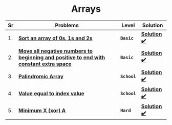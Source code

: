 <div align = "center">

# Arrays

| Sr  | Problems| Level     | Solution|
| --- | -------------------------------------------------------------------------------------------------------------------------------------------------------------------------------------------- | --------- | ----------------------------------------------------------------------------------------------------------------------------------------------------------------------------------------- |
| 1.  | [**Sort an array of 0s, 1s and 2s**](https://practice.geeksforgeeks.org/problems/sort-an-array-of-0s-1s-and-2s4231/1#)                                                                       | **`Basic`** | [**Solution ✔️**](https://github.com/swayamterode/Codes/blob/main/Platform/GeeksforGeeks/Arrays/001.Sort%20an%20array%20of%200s%2C%201s%20and%202s.cpp)                                       |
| 2.  | [**Move all negative numbers to beginning and positive to end with constant extra space**](https://www.geeksforgeeks.org/move-negative-numbers-beginning-positive-end-constant-extra-space/) | **`Basic`** | [**Solution ✔️**](https://github.com/swayamterode/Codes/blob/main/Platform/GeeksforGeeks/Arrays/002.Move_all_negative_numbers_to_beginning_and_positive_to_end_with_constant_extra_space.cpp) |
|3.|[**Palindromic Array**](https://practice.geeksforgeeks.org/problems/palindromic-array-1587115620/1/?page=1&curated[]=7&sortBy=submissions) | **`School`** | [**Solution ✔️**](https://github.com/swayamterode/Codes/blob/main/Platform/GeeksforGeeks/Arrays/003.Palindromic_Array.cpp)|
|4.|[**Value equal to index value**](https://practice.geeksforgeeks.org/problems/value-equal-to-index-value1330/1/?page=1&curated[]=7&sortBy=submissions)|**`School`**|[**Solution ✔️**](https://github.com/swayamterode/Codes/blob/main/Platform/GeeksforGeeks/Arrays/Value%20equal%20to%20index%20value.cpp)|
|5.|[**Minimum X (xor) A**](https://practice.geeksforgeeks.org/problems/x-xor-a-is-minimum-and-set-bits-in-x-b/1#)|**`Hard`**|[**Solution ✔️**](https://github.com/swayamterode/Codes/blob/main/Platform/GeeksforGeeks/Arrays/004.Minimum_X_(xor)_A.cpp)|
</div>
